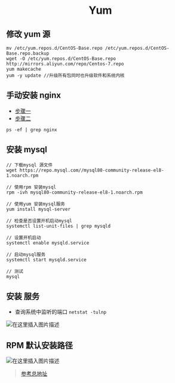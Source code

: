 <h1 align = "center">Yum</h1>

## 修改 yum 源

```text
mv /etc/yum.repos.d/CentOS-Base.repo /etc/yum.repos.d/CentOS-Base.repo.backup
wget -O /etc/yum.repos.d/CentOS-Base.repo http://mirrors.aliyun.com/repo/Centos-7.repo
yum makecache
yum -y update //升级所有包同时也升级软件和系统内核
```

## 手动安装 nginx

- [步骤一](https://blog.csdn.net/zawxse_/article/details/125925765)
- [步骤二](https://blog.csdn.net/yukuleshui/article/details/113772488)

`ps -ef | grep nginx`

## 安装 mysql

```shell
// 下载mysql 源文件
wget https://repo.mysql.com//mysql80-community-release-el8-1.noarch.rpm

// 使用rpm 安装mysql
rpm -ivh mysql80-community-release-el8-1.noarch.rpm

// 使用yum 安装mysql服务
yum install mysql-server

// 检查是否设置开机启动mysql
systemctl list-unit-files | grep mysqld

// 设置开机启动
systemctl enable mysqld.service

// 启动mysql服务
systemctl start mysqld.service

// 测试
mysql
```

## 安装 服务

- 查询系统中监听的端口 `netstat -tulnp`

![在这里插入图片描述](https://img-blog.csdnimg.cn/3932ec78e56f48778c17e61a1a63f500.png)

## RPM 默认安装路径

![在这里插入图片描述](https://img-blog.csdnimg.cn/3bdc554f91784602835fe7f42f2dcf63.png)

> [参考总地址](http://www.zhufengpeixun.com/strong/html/125.8.linux-service.html#t182.%20%E6%BA%90%E7%A0%81%E5%8C%85%E6%9C%8D%E5%8A%A1%E7%AE%A1%E7%90%86)
